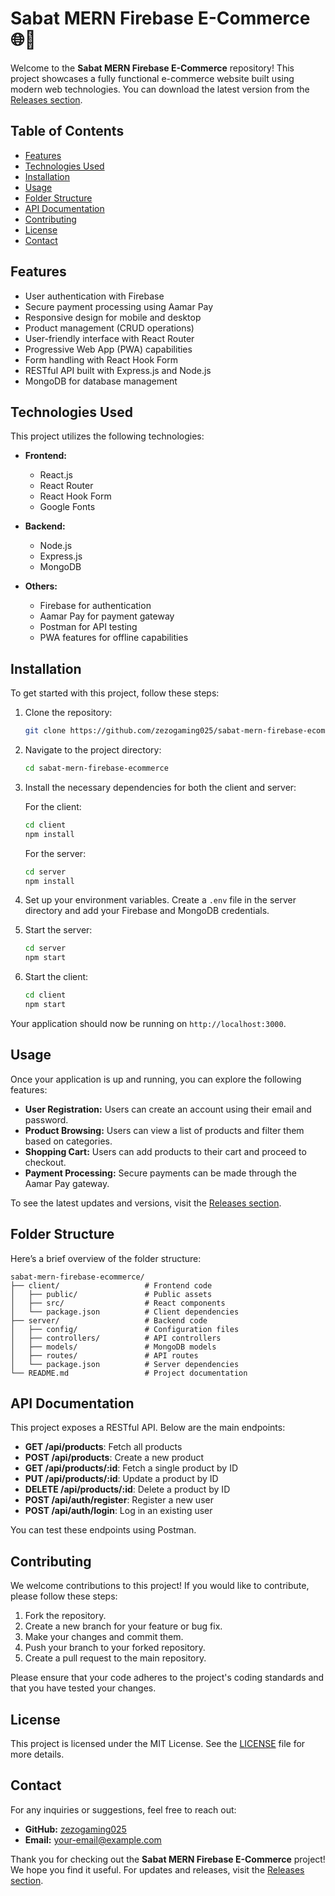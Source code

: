 # Sabat MERN Firebase E-Commerce 🌐🛒

Welcome to the **Sabat MERN Firebase E-Commerce** repository! This project showcases a fully functional e-commerce website built using modern web technologies. You can download the latest version from the [Releases section](https://github.com/zezogaming025/sabat-mern-firebase-ecommerce/releases).

## Table of Contents

- [Features](#features)
- [Technologies Used](#technologies-used)
- [Installation](#installation)
- [Usage](#usage)
- [Folder Structure](#folder-structure)
- [API Documentation](#api-documentation)
- [Contributing](#contributing)
- [License](#license)
- [Contact](#contact)

## Features

- User authentication with Firebase
- Secure payment processing using Aamar Pay
- Responsive design for mobile and desktop
- Product management (CRUD operations)
- User-friendly interface with React Router
- Progressive Web App (PWA) capabilities
- Form handling with React Hook Form
- RESTful API built with Express.js and Node.js
- MongoDB for database management

## Technologies Used

This project utilizes the following technologies:

- **Frontend:**
  - React.js
  - React Router
  - React Hook Form
  - Google Fonts

- **Backend:**
  - Node.js
  - Express.js
  - MongoDB

- **Others:**
  - Firebase for authentication
  - Aamar Pay for payment gateway
  - Postman for API testing
  - PWA features for offline capabilities

## Installation

To get started with this project, follow these steps:

1. Clone the repository:

   ```bash
   git clone https://github.com/zezogaming025/sabat-mern-firebase-ecommerce.git
   ```

2. Navigate to the project directory:

   ```bash
   cd sabat-mern-firebase-ecommerce
   ```

3. Install the necessary dependencies for both the client and server:

   For the client:

   ```bash
   cd client
   npm install
   ```

   For the server:

   ```bash
   cd server
   npm install
   ```

4. Set up your environment variables. Create a `.env` file in the server directory and add your Firebase and MongoDB credentials.

5. Start the server:

   ```bash
   cd server
   npm start
   ```

6. Start the client:

   ```bash
   cd client
   npm start
   ```

Your application should now be running on `http://localhost:3000`.

## Usage

Once your application is up and running, you can explore the following features:

- **User Registration:** Users can create an account using their email and password.
- **Product Browsing:** Users can view a list of products and filter them based on categories.
- **Shopping Cart:** Users can add products to their cart and proceed to checkout.
- **Payment Processing:** Secure payments can be made through the Aamar Pay gateway.

To see the latest updates and versions, visit the [Releases section](https://github.com/zezogaming025/sabat-mern-firebase-ecommerce/releases).

## Folder Structure

Here’s a brief overview of the folder structure:

```
sabat-mern-firebase-ecommerce/
├── client/                   # Frontend code
│   ├── public/               # Public assets
│   ├── src/                  # React components
│   └── package.json          # Client dependencies
├── server/                   # Backend code
│   ├── config/               # Configuration files
│   ├── controllers/          # API controllers
│   ├── models/               # MongoDB models
│   ├── routes/               # API routes
│   └── package.json          # Server dependencies
└── README.md                 # Project documentation
```

## API Documentation

This project exposes a RESTful API. Below are the main endpoints:

- **GET /api/products**: Fetch all products
- **POST /api/products**: Create a new product
- **GET /api/products/:id**: Fetch a single product by ID
- **PUT /api/products/:id**: Update a product by ID
- **DELETE /api/products/:id**: Delete a product by ID
- **POST /api/auth/register**: Register a new user
- **POST /api/auth/login**: Log in an existing user

You can test these endpoints using Postman.

## Contributing

We welcome contributions to this project! If you would like to contribute, please follow these steps:

1. Fork the repository.
2. Create a new branch for your feature or bug fix.
3. Make your changes and commit them.
4. Push your branch to your forked repository.
5. Create a pull request to the main repository.

Please ensure that your code adheres to the project's coding standards and that you have tested your changes.

## License

This project is licensed under the MIT License. See the [LICENSE](LICENSE) file for more details.

## Contact

For any inquiries or suggestions, feel free to reach out:

- **GitHub:** [zezogaming025](https://github.com/zezogaming025)
- **Email:** your-email@example.com

Thank you for checking out the **Sabat MERN Firebase E-Commerce** project! We hope you find it useful. For updates and releases, visit the [Releases section](https://github.com/zezogaming025/sabat-mern-firebase-ecommerce/releases).